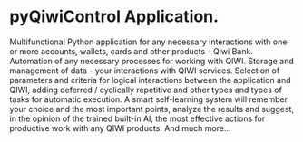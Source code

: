 # pyQiwiControl Application.

Multifunctional Python application for any necessary interactions with one or more accounts, wallets, cards and other products - Qiwi Bank. Automation of any necessary processes for working with QIWI. Storage and management of data - your interactions with QIWI services. Selection of parameters and criteria for logical interactions between the application and QIWI, adding deferred / cyclically repetitive and other types and types of tasks for automatic execution. A smart self-learning system will remember your choice and the most important points, analyze the results and suggest, in the opinion of the trained built-in AI, the most effective actions for productive work with any QIWI products. And much more...
